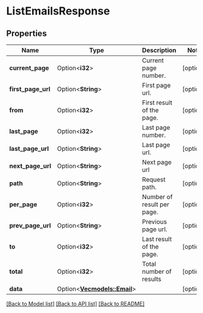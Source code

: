 # ListEmailsResponse

## Properties

Name | Type | Description | Notes
------------ | ------------- | ------------- | -------------
**current_page** | Option<**i32**> | Current page number. | [optional]
**first_page_url** | Option<**String**> | First page url. | [optional]
**from** | Option<**i32**> | First result of the page. | [optional]
**last_page** | Option<**i32**> | Last page number. | [optional]
**last_page_url** | Option<**String**> | Last page url. | [optional]
**next_page_url** | Option<**String**> | Next page url | [optional]
**path** | Option<**String**> | Request path. | [optional]
**per_page** | Option<**i32**> | Number of result per page. | [optional]
**prev_page_url** | Option<**String**> | Previous page url. | [optional]
**to** | Option<**i32**> | Last result of the page. | [optional]
**total** | Option<**i32**> | Total number of results | [optional]
**data** | Option<[**Vec<models::Email>**](Email.md)> |  | [optional]

[[Back to Model list]](../README.md#documentation-for-models) [[Back to API list]](../README.md#documentation-for-api-endpoints) [[Back to README]](../README.md)


